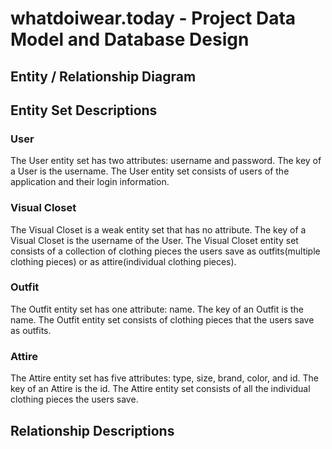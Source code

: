 # whatdoiwear.today - Project Data Model and Database Design

## Entity / Relationship Diagram

## Entity Set Descriptions

### User
The User entity set has two attributes: username and password. The key of a User is the username. The User entity set consists of users of the application and their login information. 

### Visual Closet
The Visual Closet is a weak entity set that has no attribute. The key of a Visual Closet is the username of the User. The Visual Closet entity set consists of a collection of clothing pieces the users save as outfits(multiple clothing pieces) or as attire(individual clothing pieces). 

### Outfit
The Outfit entity set has one attribute: name. The key of an Outfit is the name. The Outfit entity set consists of clothing pieces that the users save as outfits. 

### Attire
The Attire entity set has five attributes: type, size, brand, color, and id. The key of an Attire is the id. The Attire entity set consists of all the individual clothing pieces the users save.


## Relationship Descriptions

